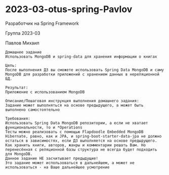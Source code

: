 # 2023-03-otus-spring-Pavlov
Разработчик на Spring Framework

Группа 2023-03

Павлов Михаил

    Домашнее задание
    Использовать MongoDB и spring-data для хранения информации о книгах

    Цель:
    После выполнения ДЗ вы сможете использовать Spring Data MongoDB и саму MongoDB для разработки приложений с хранением данных в нереляционной БД.
    
    Результат:
    Приложение с использованием MongoDB
    
    Описание/Пошаговая инструкция выполнения домашнего задания:
    Задание может выполняться на основе предыдущего, а может быть выполнено самостоятельно

    Требования:
    Использовать Spring Data MongoDB репозитории, а если не хватает функциональности, то и *Operations
    Тесты можно реализовать с помощью Flapdoodle Embedded MongoDB
    Hibernate, равно, как и JPA, и spring-boot-starter-data-jpa не должно остаться в зависимостях, если ДЗ выполняется на основе предыдущего.
    Как хранить книги, авторов, жанры и комментарии решать Вам. Но перенесённая с реляционной базы структура не всегда будет подходить для MongoDB.
    Данное задание НЕ засчитывает предыдущие!
    Это задание может использоваться в дальнейшем, а может не использоваться - на Ваше дальнейшее усмотрение


